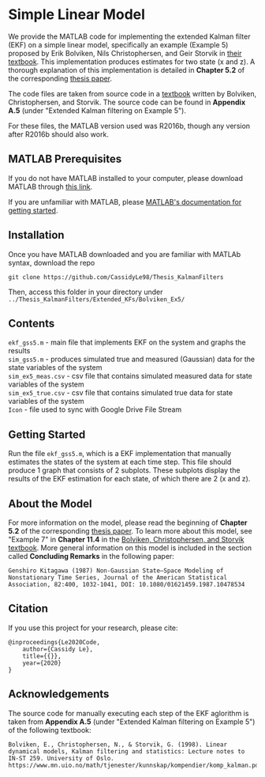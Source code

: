 # Simple Linear Model
We provide the MATLAB code for implementing the extended Kalman filter (EKF) on a simple linear model, specifically an example (Example 5) proposed by Erik Bolviken, Nils Christophersen, and Geir Storvik in [their textbook](https://www.mn.uio.no/math/tjenester/kunnskap/kompendier/komp_kalman.pdf). This implementation produces estimates for two state (x and z). A thorough explanation of this implementation is detailed in **Chapter 5.2** of the corresponding [thesis paper](https://sites.google.com/g.hmc.edu/cle/thesis).

The code files are taken from source code in a [textbook](https://www.mn.uio.no/math/tjenester/kunnskap/kompendier/komp_kalman.pdf) written by Bolviken, Christophersen, and Storvik. The source code can be found in **Appendix A.5** (under "Extended Kalman filtering on Example 5").

For these files, the MATLAB version used was R2016b, though any version after R2016b should also work.

## MATLAB Prerequisites
If you do not have MATLAB installed to your computer, please download MATLAB through [this link](https://www.mathworks.com/downloads/).

If you are unfamiliar with MATLAB, please [MATLAB's documentation for getting started](https://www.mathworks.com/help/matlab/getting-started-with-matlab.html).

## Installation
Once you have MATLAB downloaded and you are familiar with MATLAb syntax, download the repo
  ```
  git clone https://github.com/CassidyLe98/Thesis_KalmanFilters
  ```
Then, access this folder in your directory under `../Thesis_KalmanFilters/Extended_KFs/Bolviken_Ex5/`

## Contents 
`ekf_gss5.m` - main file that implements EKF on the system and graphs the results  
`sim_gss5.m` - produces simulated true and measured (Gaussian) data for the state variables of the system  
`sim_ex5_meas.csv` - csv file that contains simulated measured data for state variables of the system  
`sim_ex5_true.csv` - csv file that contains simulated true data for state variables of the system  
`Icon` - file used to sync with Google Drive File Stream

## Getting Started
Run the file `ekf_gss5.m`, which is a EKF implementation that manually estimates the states of the system at each time step. This file should produce 1 graph that consists of 2 subplots. These subplots display the results of the EKF estimation for each state, of which there are 2 (x and z).

## About the Model
For more information on the model, please read the beginning of **Chapter 5.2** of the corresponding [thesis paper](https://sites.google.com/g.hmc.edu/cle/thesis). To learn more about this model, see "Example 7" in **Chapter 11.4** in the [Bolviken, Christophersen, and Storvik textbook](https://www.mn.uio.no/math/tjenester/kunnskap/kompendier/komp_kalman.pdf). More general information on this model is included in the section called **Concluding Remarks** in the following paper:
```
Genshiro Kitagawa (1987) Non-Gaussian State—Space Modeling of Nonstationary Time Series, Journal of the American Statistical Association, 82:400, 1032-1041, DOI: 10.1080/01621459.1987.10478534
```

## Citation
If you use this project for your research, please cite:
```
@inproceedings{Le2020Code,
    author={Cassidy Le},
    title={{}},
    year={2020}
}
```

## Acknowledgements
The source code for manually executing each step of the EKF aglorithm is taken from **Appendix A.5** (under "Extended Kalman filtering on Example 5") of the following textbook:
```
Bolviken, E., Christophersen, N., & Storvik, G. (1998). Linear dynamical models, Kalman filtering and statistics: Lecture notes to IN-ST 259. University of Oslo. https://www.mn.uio.no/math/tjenester/kunnskap/kompendier/komp_kalman.pdf
```
